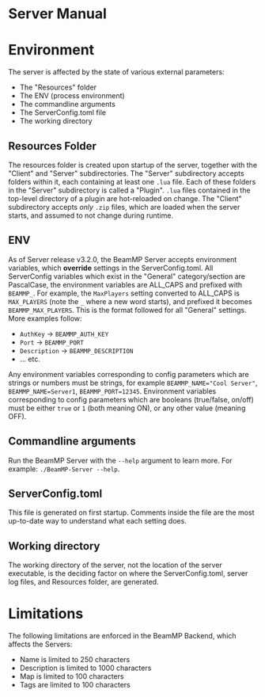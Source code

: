 # Server Manual

# Environment

The server is affected by the state of various external parameters:

- The "Resources" folder
- The ENV (process environment)
- The commandline arguments
- The ServerConfig.toml file
- The working directory

## Resources Folder

The resources folder is created upon startup of the server, together with the "Client" and "Server" subdirectories.
The "Server" subdirectory accepts folders within it, each containing at least one `.lua` file. Each of these folders in the "Server" subdirectory is called a "Plugin". `.lua` files contained in the top-level directory of a plugin are hot-reloaded on change.
The "Client" subdirectory accepts *only* `.zip` files, which are loaded when the server starts, and assumed to not change during runtime.

## ENV

As of Server release v3.2.0, the BeamMP Server accepts environment variables, which **override** settings in the ServerConfig.toml. All ServerConfig variables which exist in the "General" category/section are PascalCase, the environment variables are ALL_CAPS and prefixed with `BEAMMP_`. For example, the `MaxPlayers` setting converted to ALL_CAPS is `MAX_PLAYERS` (note the `_` where a new word starts), and prefixed it becomes `BEAMMP_MAX_PLAYERS`. This is the format followed for all "General" settings. More examples follow:

- `AuthKey` -> `BEAMMP_AUTH_KEY`
- `Port` -> `BEAMMP_PORT`
- `Description` -> `BEAMMP_DESCRIPTION`
- ... etc.

Any environment variables corresponding to config parameters which are strings or numbers must be strings, for example `BEAMMP_NAME="Cool Server"`, `BEAMMP_NAME=Server1`, `BEAMMP_PORT=12345`.
Environment variables corresponding to config parameters which are booleans (true/false, on/off) must be either `true` or `1` (both meaning ON), or any other value (meaning OFF).

## Commandline arguments

Run the BeamMP Server with the `--help` argument to learn more. For example: `./BeamMP-Server --help`.

## ServerConfig.toml

This file is generated on first startup. Comments inside the file are the most up-to-date way to understand what each setting does.

## Working directory

The working directory of the server, not the location of the server executable, is the deciding factor on where the ServerConfig.toml, server log files, and Resources folder, are generated.

# Limitations

The following limitations are enforced in the BeamMP Backend, which affects the Servers:

- Name is limited to 250 characters
- Description is limited to 1000 characters
- Map is limited to 100 characters
- Tags are limited to 100 characters
